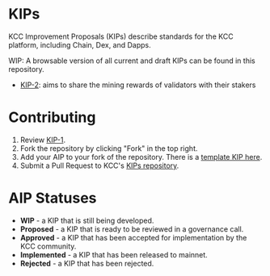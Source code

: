 # KIPs

KCC Improvement Proposals (KIPs) describe standards for the KCC platform, including Chain, Dex, and Dapps.

WIP: A browsable version of all current and draft KIPs can be found in this repository.

- [KIP-2](./kip-2.md): aims to share the mining rewards of validators with their stakers

# Contributing

 1. Review [KIP-1](kip-1.md).
 2. Fork the repository by clicking "Fork" in the top right.
 3. Add your AIP to your fork of the repository. There is a [template KIP here](kip-X.md).
 4. Submit a Pull Request to KCC's [KIPs repository](https://github.com/kucoin-community-chain/KIPs).

# AIP Statuses

* **WIP** - a KIP that is still being developed.
* **Proposed** - a KIP that is ready to be reviewed in a governance call.
* **Approved** - a KIP that has been accepted for implementation by the KCC community.
* **Implemented** - a KIP that has been released to mainnet.
* **Rejected** - a KIP that has been rejected.
